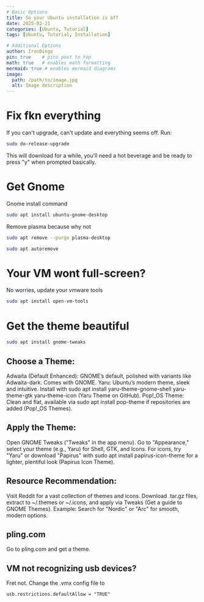 ```yaml
---
# Basic Options
title: So your Ubuntu installation is off
date: 2025-02-21
categories: [Ubuntu, Tutorial]
tags: [Ubuntu, Tutorial, Installation]

# Additional Options
author: IronDingo
pin: true    # pins post to top
math: true   # enables math formatting
mermaid: true # enables mermaid diagrams
image:
  path: /path/to/image.jpg
  alt: Image description
---
```


# Fix fkn everything

If you can't upgrade, can't update and everything seems off. Run:

```bash
sudo do-release-upgrade
```

This will download for a while, you'll need a hot beverage and be ready to press "y" when prompted basically.


# Get Gnome
Gnome install command
```bash
sudo apt install ubuntu-gnome-desktop
```

Remove plasma because why not
```bash
sudo apt remove --purge plasma-desktop
```
```bash
sudo apt autoremove
```

# Your VM wont full-screen?
No worries, update your vmware tools
```bash
sudo apt install open-vm-tools
```

# Get the theme beautiful

```bash
sudo apt install gnome-tweaks
```

## Choose a Theme:
Adwaita (Default Enhanced): GNOME’s default, polished with variants like Adwaita-dark. Comes with GNOME.
Yaru: Ubuntu’s modern theme, sleek and intuitive. Install with sudo apt install yaru-theme-gnome-shell yaru-theme-gtk yaru-theme-icon (Yaru Theme on GitHub).
Pop!_OS Theme: Clean and flat, available via sudo apt install pop-theme if repositories are added (Pop!_OS Themes).

## Apply the Theme:
Open GNOME Tweaks ("Tweaks" in the app menu).
Go to "Appearance," select your theme (e.g., Yaru) for Shell, GTK, and Icons.
For icons, try "Yaru" or download "Papirus" with sudo apt install papirus-icon-theme for a lighter, plentiful look (Papirus Icon Theme).

## Resource Recommendation:
Visit Reddit for a vast collection of themes and icons. Download .tar.gz files, extract to ~/.themes or ~/.icons, and apply via Tweaks (Get a guide to GNOME Themes).
Example: Search for "Nordic" or "Arc" for smooth, modern options.

## pling.com

Go to pling.com and get a theme.



## VM not recognizing usb devices?

Fret not. Change the .vmx config file to

```md
usb.restrictions.defaultAllow = "TRUE"
```
